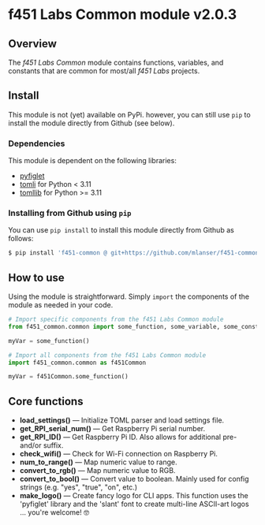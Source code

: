 # f451 Labs Common module v2.0.3

## Overview

The *f451 Labs Common* module contains functions, variables, and constants that are common for most/all *f451 Labs* projects.

## Install

This module is not (yet) available on PyPi. however, you can still use `pip` to install the module directly from Github (see below).

### Dependencies

This module is dependent on the following libraries:

- [pyfiglet](https://pypi.org/project/pyfiglet/)
- [tomli](https://pypi.org/project/tomli/) for Python < 3.11
- [tomllib](https://docs.python.org/3/library/tomllib.html) for Python >= 3.11

### Installing from Github using `pip`

You can use `pip install` to install this module directly from Github as follows:

```bash
$ pip install 'f451-common @ git+https://github.com/mlanser/f451-common.git'
```

## How to use

Using the module is straightforward. Simply `import` the components of the module as needed in your code.

```Python
# Import specific components from the f451 Labs Common module
from f451_common.common import some_function, some_variable, some_constant

myVar = some_function()

# Import all components from the f451 Labs Common module
import f451_common.common as f451Common

myVar = f451Common.some_function()
```

## Core functions

- **load_settings()** — Initialize TOML parser and load settings file.
- **get_RPI_serial_num()** — Get Raspberry Pi serial number.
- **get_RPI_ID()** — Get Raspberry Pi ID. Also allows for additional pre- and/or suffix.
- **check_wifi()** — Check for Wi-Fi connection on Raspberry Pi.
- **num_to_range()** — Map numeric value to range.
- **convert_to_rgb()** — Map numeric value to RGB.
- **convert_to_bool()** — Convert value to boolean. Mainly used for config strings (e.g. "yes", "true", "on", etc.)
- **make_logo()** — Create fancy logo for CLI apps. This function uses the 'pyfiglet' library and the 'slant' font to create multi-line ASCII-art logos ... you're welcome! 🤓
